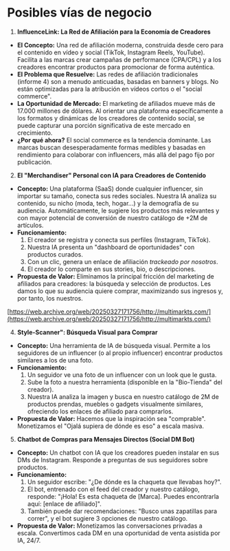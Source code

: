 # Posibles vías de negocio



1. **InfluenceLink: La Red de Afiliación para la Economía de Creadores**

* **El Concepto:** Una red de afiliación moderna, construida desde cero para el contenido en vídeo y social (TikTok, Instagram Reels, YouTube). Facilita a las marcas crear campañas de performance (CPA/CPL) y a los creadores encontrar productos para promocionar de forma auténtica.
* **El Problema que Resuelve:** Las redes de afiliación tradicionales (informe 4) son a menudo anticuadas, basadas en banners y blogs. No están optimizadas para la atribución en vídeos cortos o el "social commerce".
* **La Oportunidad de Mercado:** El marketing de afiliados mueve más de 17.000 millones de dólares. Al orientar una plataforma específicamente a los formatos y dinámicas de los creadores de contenido social, se puede capturar una porción significativa de este mercado en crecimiento.
* **¿Por qué ahora?** El social commerce es la tendencia dominante. Las marcas buscan desesperadamente formas medibles y basadas en rendimiento para colaborar con influencers, más allá del pago fijo por publicación.

2. **El "Merchandiser" Personal con IA para Creadores de Contenido**

* **Concepto:** Una plataforma (SaaS) donde cualquier influencer, sin importar su tamaño, conecta sus redes sociales. Nuestra IA analiza su contenido, su nicho (moda, tech, hogar...) y la demografía de su audiencia. Automáticamente, le sugiere los productos más relevantes y con mayor potencial de conversión de nuestro catálogo de +2M de artículos.
* **Funcionamiento:**
  1. El creador se registra y conecta sus perfiles (Instagram, TikTok).
  2. Nuestra IA presenta un "dashboard de oportunidades" con productos curados.
  3. Con un clic, genera un enlace de afiliación _trackeado por nosotros_.
  4. El creador lo comparte en sus stories, bio, o descripciones.
* **Propuesta de Valor:** Eliminamos la principal fricción del marketing de afiliados para creadores: la búsqueda y selección de productos. Les damos lo que su audiencia quiere comprar, maximizando sus ingresos y, por tanto, los nuestros.

[https://web.archive.org/web/20250327171756/http://multimarkts.com/](https://web.archive.org/web/20250327171756/http://multimarkts.com/)

4. **Style-Scanner": Búsqueda Visual para Comprar**

* **Concepto:** Una herramienta de IA de búsqueda visual. Permite a los seguidores de un influencer (o al propio influencer) encontrar productos similares a los de una foto.
* **Funcionamiento:**
  1. Un seguidor ve una foto de un influencer con un look que le gusta.
  2. Sube la foto a nuestra herramienta (disponible en la "Bio-Tienda" del creador).
  3. Nuestra IA analiza la imagen y busca en nuestro catálogo de 2M de productos prendas, muebles o gadgets visualmente similares, ofreciendo los enlaces de afiliado para comprarlos.
* **Propuesta de Valor:** Hacemos que la inspiración sea "comprable". Monetizamos el "Ojalá supiera de dónde es eso" a escala masiva.

5. &#x20;**Chatbot de Compras para Mensajes Directos (Social DM Bot)**

* **Concepto:** Un chatbot con IA que los creadores pueden instalar en sus DMs de Instagram. Responde a preguntas de sus seguidores sobre productos.
* **Funcionamiento:**
  1. Un seguidor escribe: "¿De dónde es la chaqueta que llevabas hoy?".
  2. El bot, entrenado con el feed del creador y nuestro catálogo, responde: "¡Hola! Es esta chaqueta de \[Marca]. Puedes encontrarla aquí: \[enlace de afiliado]".
  3. También puede dar recomendaciones: "Busco unas zapatillas para correr", y el bot sugiere 3 opciones de nuestro catálogo.
* **Propuesta de Valor:** Monetizamos las conversaciones privadas a escala. Convertimos cada DM en una oportunidad de venta asistida por IA, 24/7.

